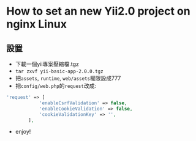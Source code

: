 # How to set an new Yii2.0 project on nginx Linux

## 設置
* 下載一個yii專案壓縮檔.tgz
* `tar zxvf yii-basic-app-2.0.0.tgz`
* 把`assets`, `runtime`, `web/assets`權限設成777
* 把`config/web.php`的`request`改成:
```php
'request' => [
            'enableCsrfValidation' => false,
            'enableCookieValidation' => false,
            'cookieValidationKey' => '',
        ],
```
* enjoy!
